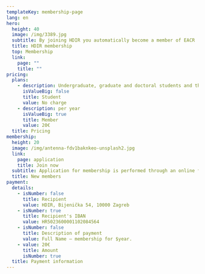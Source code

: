 ```yaml
---
templateKey: membership-page
lang: en
hero:
  height: 40
  image: /img/3389.jpg
  subtitle: By joining HDIR you automatically become a member of EACR
  title: HDIR membership
  top: Membership
  link:
    page: ""
    title: ""
pricing:
  plans:
    - description: Undergraduate, graduate and doctoral students and the unemployed
      isValueBig: false
      title: Student
      value: No charge
    - description: per year
      isValueBig: true
      title: Member
      value: 20€
  title: Pricing
membership:
  height: 20
  image: /img/antenna-fdv1baknkeo-unsplash2.jpg
  link:
    page: application
    title: Join now
  subtitle: Application for membership is performed through an online form.
  title: New members
payment:
  details:
    - isNumber: false
      title: Recipient
      value: HDIR, Bijenička 54, 10000 Zagreb
    - isNumber: true
      title: Recipient's IBAN
      value: HR5023600001102084564
    - isNumber: false
      title: Description of payment
      value: Full Name – membership for $year.
    - value: 20€
      title: Amount
      isNumber: true
  title: Payment information
---
```

